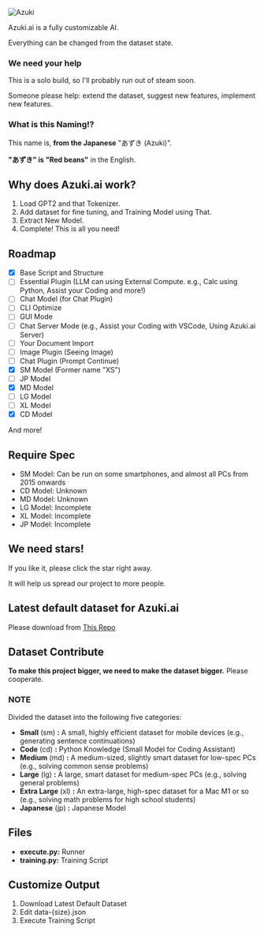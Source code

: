 
![Azuki](https://github.com/user-attachments/assets/2bcfd1d5-7998-4b3f-8e42-fe7269082d19)

Azuki.ai is a fully customizable AI.

Everything can be changed from the dataset state.

### We need your help
This is a solo build, so I'll probably run out of steam soon.

Someone please help: extend the dataset, suggest new features, implement new features.

### What is this Naming!?
This name is, **from the Japanese** "あずき (Azuki)".

**"あずき" is "Red beans"** in the English.

## Why does Azuki.ai work?
1. Load GPT2 and that Tokenizer.
2. Add dataset for fine tuning, and Training Model using That.
3. Extract New Model.
4. Complete! This is all you need!

## Roadmap
- [x] Base Script and Structure
- [ ] Essential Plugin (LLM can using External Compute. e.g., Calc using Python, Assist your Coding and more!)
- [ ] Chat Model (for Chat Plugin)
- [ ] CLI Optimize
- [ ] GUI Mode
- [ ] Chat Server Mode (e.g., Assist your Coding with VSCode, Using Azuki.ai Server)
- [ ] Your Document Import
- [ ] Image Plugin (Seeing Image)
- [ ] Chat Plugin (Prompt Continue)
- [x] SM Model (Former name "XS")
- [ ] JP Model
- [x] MD Model
- [ ] LG Model
- [ ] XL Model
- [x] CD Model

And more!

## Require Spec
- SM Model: Can be run on some smartphones, and almost all PCs from 2015 onwards
- CD Model: Unknown
- MD Model: Unknown
- LG Model: Incomplete
- XL Model: Incomplete
- JP Model: Incomplete

## We need stars!
If you like it, please click the star right away.

It will help us spread our project to more people.

## Latest default dataset for Azuki.ai
Please download from [This Repo](https://github.com/DiamondGotCat/Dataset-for-Azuki.ai)

## Dataset Contribute
**To make this project bigger, we need to make the dataset bigger.**
Please cooperate.

### NOTE
Divided the dataset into the following five categories:
- **Small** (sm) **:** A small, highly efficient dataset for mobile devices (e.g., generating sentence continuations)
- **Code** (cd) **:** Python Knowledge (Small Model for Coding Assistant)
- **Medium** (md) **:** A medium-sized, slightly smart dataset for low-spec PCs (e.g., solving common sense problems)
- **Large** (lg) **:** A large, smart dataset for medium-spec PCs (e.g., solving general problems)
- **Extra Large** (xl) **:** An extra-large, high-spec dataset for a Mac M1 or so (e.g., solving math problems for high school students)
- **Japanese** (jp) **:** Japanese Model

## Files
- **execute.py:** Runner
- **training.py:** Training Script

## Customize Output
1. Download Latest Default Dataset
2. Edit data-{size}.json
3. Execute Training Script
